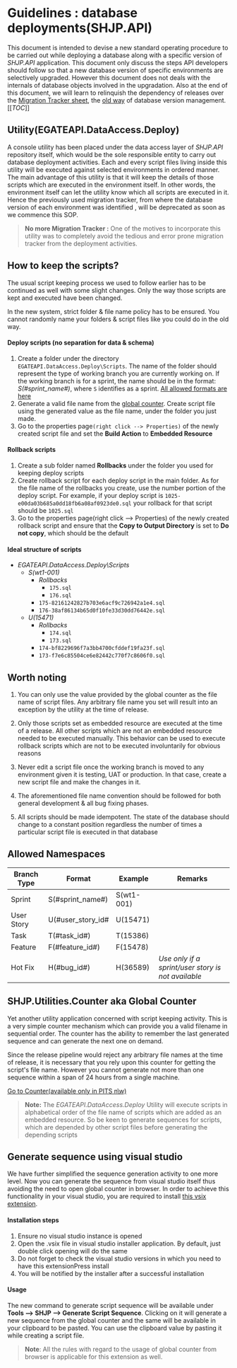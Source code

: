 # Guidelines : database deployments(SHJP.API)
This document is intended to devise a new standard operating procedure to be carried out while  deploying a database along with a specific version of _SHJP.API_ application. This document only discuss the steps API developers should follow so that a new database version of specific environments are selectively upgraded. However this document does not deals with the internals of database objects involved in the upgradation. Also at the end of this document, we will learn to relinquish the dependency of releases over the [Migration Tracker sheet](https://docs.google.com/spreadsheets/d/1ENo3SZkzMShnr1nXAbHmaHeNSxbVhg9x-zYD-UcFWT0/edit#gid=0), the [old way](http://confluence.mypits.org:4090/display/KB/SQL+database+schema+migration+process) of database version management.
[[_TOC_]]
## Utility(EGATEAPI.DataAccess.Deploy)
A console utility has been placed under the data access layer of _SHJP.API_ repository itself, which would be the sole responsible entity to carry out database deployment activities. Each and every script files living inside this utility will be executed against selected environments in ordered manner. The main advantage of this utility is that it will keep the details of those scripts which are executed in the environment itself. In other words, the environment itself can let the utility know which all scripts are executed in it. Hence the previously used migration tracker, from where the database version of each environment was identified , will be deprecated as soon as we commence this SOP. 

> **No more Migration Tracker :** One of the motives to incorporate this utility was to completely avoid the tedious and error prone migration tracker from the deployment activities. 

## How to keep the scripts?

The usual script keeping process we used to follow earlier has to be continued as well with some slight changes. Only the way those scripts are kept and executed have been changed. 

In the new system, strict folder & file name policy has to be ensured. You cannot randomly name your folders & script files like you could do in the old way. 

#### Deploy scripts (no separation for data & schema)

1. Create a folder under the directory `EGATEAPI.DataAccess.Deploy\Scripts`. The name of the folder should represent the type of working branch you are currently working on. If the working branch is for a sprint, the name should be in the format: _S(#sprint_name#)_, where `S` identifies as a sprint. [All allowed formats are here](#allowed-namespaces)
2. Generate a valid file name from the [global counter](#SHJP.Utilities.Counter-aka-Global-Counter). Create script file using the generated value as the file name, under the folder you just made.
3. Go to the properties page`(right click --> Properties)` of the newly created script file and set the **Build Action** to **Embedded Resource**

#### Rollback scripts
1. Create a sub folder named **Rollbacks** under the folder you used for keeping deploy scripts
2. Create rollback script for each deploy script in the main folder. As for the file name of the rollbacks you create, use the number portion of the deploy script. For example, if your deploy script is `1025-e00da03b685a0dd18fb6a08af0923de0.sql` your rollback for that script should be `1025.sql`
3. Go to the properties page(right click --> Properties) of the newly created rollback script and ensure that the **Copy to Output Directory** is set to **Do not copy**, which should be the default

#### Ideal structure of scripts
- _EGATEAPI.DataAccess.Deploy\Scripts_
  - _S(wt1-001)_
    - _Rollbacks_
      - `175.sql`
      - `176.sql`
    - `175-82161242827b703e6acf9c726942a1e4.sql`
    - `176-38af86134b65d0f10fe33d30dd76442e.sql`
  - _U(15471)_
    - _Rollbacks_
      - `174.sql`
      - `173.sql`
    - `174-bf8229696f7a3bb4700cfddef19fa23f.sql`
    - `173-f7e6c85504ce6e82442c770f7c8606f0.sql`

## Worth noting
1. You can only use the value provided by the global counter as the file name of script files. Any arbitrary file name you set will result into an exception by the utility at the time of release.

2. Only those scripts set as embedded resource are executed at the time of a release. All other scripts which are not an embedded resource needed to be executed manually. This behavior can be used to execute rollback scripts which are not to be executed involuntarily for obvious reasons

3. Never edit a script file once the working branch is moved to any environment given it is testing, UAT or production. In that case, create a new script file and make the changes in it. 

4. The aforementioned file name convention should be followed for both general development & all bug fixing phases. 

5. All scripts should be made idempotent. The state of the database should change to a constant position regardless the number of times a particular script file is executed in that database




## Allowed Namespaces 
| Branch Type |Format |Example  | Remarks|
|--|--|--|--|
| Sprint | S(#sprint_name#) |S(wt1-001)  |
| User Story |  U(#user_story_id#|U(15471)  |
| Task |  T(#task_id#)|  T(15386)|
| Feature |  F(#feature_id#)|F(15478)  |
| Hot Fix |  H(#bug_id#)|H(36589)  | _Use only if a sprint/user story is not available_

## SHJP.Utilities.Counter aka Global Counter

Yet another utility application concerned with script keeping activity. This is a very simple counter mechanism which can provide you a valid filename in sequential order. The counter has the ability to remember the last generated sequence and can generate the next one on demand. 

Since the release pipeline would reject any arbitrary file names at the time of release, it is necessary that you rely upon this counter for getting the script's file name. However you cannot generate not more than one sequence within a span of 24 hours from a single machine. 

[Go to Counter(available only in PITS n\w)](http://counter.spsa.pitsolutions.com/)

>  **Note:** The _EGATEAPI.DataAccess.Deploy_ Utility will execute scripts in alphabetical order of the file name of scripts which are added as an embedded resource. So be keen to generate sequences for scripts, which are depended by other script files before generating the depending scripts

## Generate sequence using visual studio

We have further simplified the sequence generation activity to one more level. Now you can generate the sequence from visual studio itself thus avoiding the need to open global counter in browser.
In order to achieve this functionality in your visual studio, you are required to install [this vsix extension](https://github.com/beingnin/VS-Extensions/releases/download/v1.2/DeployScript.vsix).
#### Installation steps
1. Ensure no visual studio instance is opened
2. Open the .vsix file in visual studio installer application. By default, just double click opening will do the same
3. Do not forget to check the visual studio versions in which you need to have this extensionPress install
4. You will be notified by the installer after a successful installation

#### Usage

The new command to generate script sequence will be available under **Tools --> SHJP --> Generate Script Sequence**. Clicking on it will generate a new sequence from the global counter and the same will be available in your clipboard to be pasted. You can use the clipboard value by pasting it while creating a script file.

> **Note**: All the rules with regard to the usage of global counter from browser is applicable for this extension as well.

